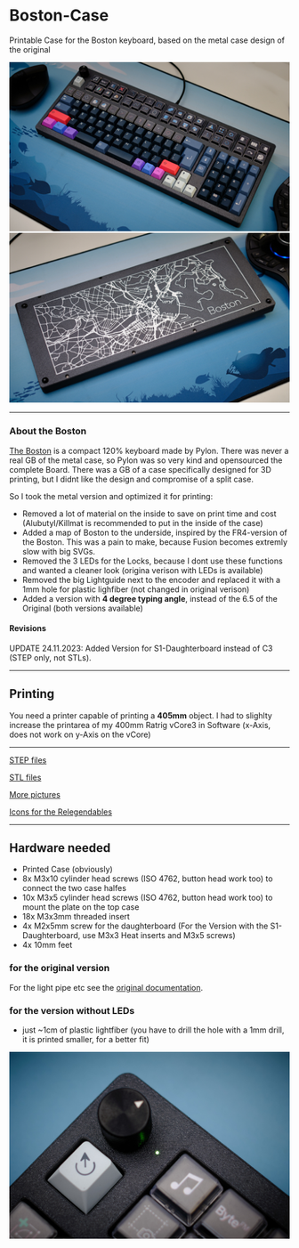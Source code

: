 # Boston-Case
Printable Case for the Boston keyboard, based on the metal case design of the original

<img src="https://github.com/Technofrikus/Boston-Case/blob/main/Photos/DSCF7709%201.jpg?raw=true" alt="header" width="800"/>
<img src="https://github.com/Technofrikus/Boston-Case/blob/main/Photos/DSCF7728%201.jpg?raw=true" alt="header" width="800"/>



---
### About the Boston

[The Boston](https://github.com/bluepylons/Boston) is a compact 120% keyboard made by Pylon. There was never a real GB of the metal case, so Pylon was so very kind and opensourced the complete Board. There was a GB of a case specifically designed for 3D printing, but I didnt like the design and compromise of a split case.

So I took the metal version and optimized it for printing:
- Removed a lot of material on the inside to save on print time and cost (Alubutyl/Killmat is recommended to put in the inside of the case)
- Added a map of Boston to the underside, inspired by the FR4-version of the Boston. This was a pain to make, because Fusion becomes extremly slow with big SVGs.
- Removed the 3 LEDs for the Locks, because I dont use these functions and wanted a cleaner look (origina verison with LEDs is available)
- Removed the big Lightguide next to the encoder and replaced it with a 1mm hole for plastic lighfiber (not changed in original verison)
- Added a version with **4 degree typing angle**, instead of the 6.5 of the Original (both versions available)

#### Revisions
UPDATE 24.11.2023: Added Version for S1-Daughterboard instead of C3 (STEP only, not STLs). 

---

## Printing
You need a printer capable of printing a **405mm** object. I had to slighlty increase the printarea of my 400mm Ratrig vCore3 in Software (x-Axis, does not work on y-Axis on the vCore)

---

[STEP files](STEP/)

[STL files](STL/)

[More pictures](Photos/)

[Icons for the Relegendables](https://github.com/Technofrikus/Fusion360-Tool-Icons) 


---
## Hardware needed
- Printed Case (obviously)
- 8x M3x10 cylinder head screws (ISO 4762, button head work too) to connect the two case halfes 
- 10x M3x5 cylinder head screws (ISO 4762, button head work too) to mount the plate on the top case
- 18x M3x3mm threaded insert
- 4x M2x5mm screw for the daughterboard (For the Version with the S1-Daughterboard, use M3x3 Heat inserts and M3x5 screws)
- 4x 10mm feet

### for the original version
For the light pipe etc see the [original documentation](https://github.com/bluepylons/Boston/tree/master/Boston%20-%20Current%20design/Metal%20version).

### for the version without LEDs
- just ~1cm of plastic lightfiber (you have to drill the hole with a 1mm drill, it is printed smaller, for a better fit)


<img src="https://github.com/Technofrikus/Boston-Case/blob/main/Photos/DSCF7736.jpg?raw=true" alt="header" width="800"/>

